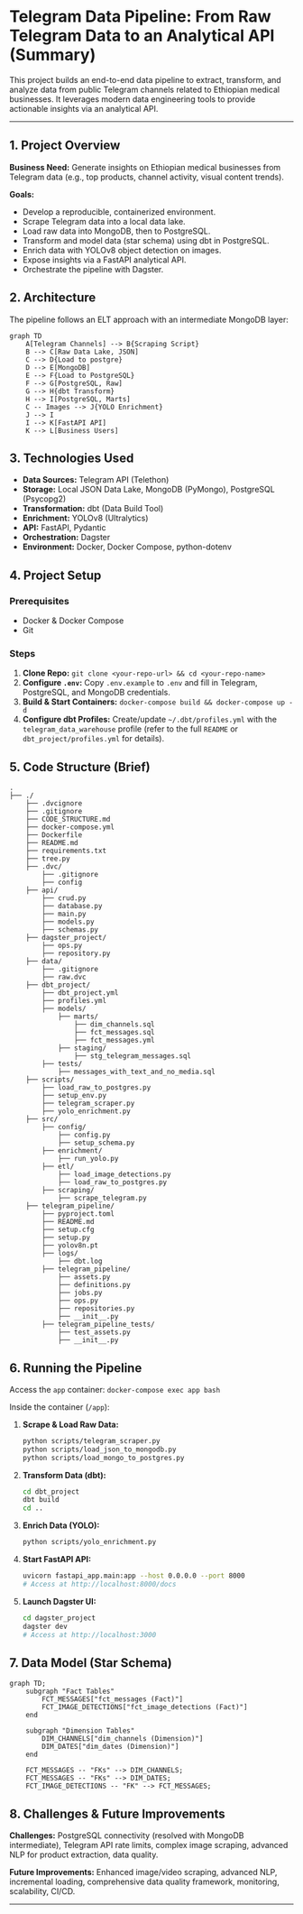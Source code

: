 # Telegram Data Pipeline: From Raw Telegram Data to an Analytical API (Summary)

This project builds an end-to-end data pipeline to extract, transform, and analyze data from public Telegram channels related to Ethiopian medical businesses. It leverages modern data engineering tools to provide actionable insights via an analytical API.

---

## 1. Project Overview

**Business Need:** Generate insights on Ethiopian medical businesses from Telegram data (e.g., top products, channel activity, visual content trends).

**Goals:**
*   Develop a reproducible, containerized environment.
*   Scrape Telegram data into a local data lake.
*   Load raw data into MongoDB, then to PostgreSQL.
*   Transform and model data (star schema) using dbt in PostgreSQL.
*   Enrich data with YOLOv8 object detection on images.
*   Expose insights via a FastAPI analytical API.
*   Orchestrate the pipeline with Dagster.

## 2. Architecture

The pipeline follows an ELT approach with an intermediate MongoDB layer:


```mermaid title="📊 Data Pipeline Flow " type="diagram"
graph TD
    A[Telegram Channels] --> B{Scraping Script}
    B --> C[Raw Data Lake, JSON]
    C --> D{Load to postgre}
    D --> E[MongoDB]
    E --> F{Load to PostgreSQL}
    F --> G[PostgreSQL, Raw]
    G --> H{dbt Transform}
    H --> I[PostgreSQL, Marts]
    C -- Images --> J{YOLO Enrichment}
    J --> I
    I --> K[FastAPI API]
    K --> L[Business Users]
```

## 3. Technologies Used

*   **Data Sources:** Telegram API (Telethon)
*   **Storage:** Local JSON Data Lake, MongoDB (PyMongo), PostgreSQL (Psycopg2)
*   **Transformation:** dbt (Data Build Tool)
*   **Enrichment:** YOLOv8 (Ultralytics)
*   **API:** FastAPI, Pydantic
*   **Orchestration:** Dagster
*   **Environment:** Docker, Docker Compose, python-dotenv

## 4. Project Setup

### Prerequisites
*   Docker & Docker Compose
*   Git

### Steps
1.  **Clone Repo:** `git clone <your-repo-url> && cd <your-repo-name>`
2.  **Configure `.env`:** Copy `.env.example` to `.env` and fill in Telegram, PostgreSQL, and MongoDB credentials.
3.  **Build & Start Containers:** `docker-compose build && docker-compose up -d`
4.  **Configure dbt Profiles:** Create/update `~/.dbt/profiles.yml` with the `telegram_data_warehouse` profile (refer to the full `README` or `dbt_project/profiles.yml` for details).

## 5. Code Structure (Brief)

```
.
├── ./
    ├── .dvcignore
    ├── .gitignore
    ├── CODE_STRUCTURE.md
    ├── docker-compose.yml
    ├── Dockerfile
    ├── README.md
    ├── requirements.txt
    ├── tree.py
    ├── .dvc/
        ├── .gitignore
        ├── config
    ├── api/
        ├── crud.py
        ├── database.py
        ├── main.py
        ├── models.py
        ├── schemas.py
    ├── dagster_project/
        ├── ops.py
        ├── repository.py
    ├── data/
        ├── .gitignore
        ├── raw.dvc
    ├── dbt_project/
        ├── dbt_project.yml
        ├── profiles.yml
        ├── models/
            ├── marts/
                ├── dim_channels.sql
                ├── fct_messages.sql
                ├── fct_messages.yml
            ├── staging/
                ├── stg_telegram_messages.sql
        ├── tests/
            ├── messages_with_text_and_no_media.sql
    ├── scripts/
        ├── load_raw_to_postgres.py
        ├── setup_env.py
        ├── telegram_scraper.py
        ├── yolo_enrichment.py
    ├── src/
        ├── config/
            ├── config.py
            ├── setup_schema.py
        ├── enrichment/
            ├── run_yolo.py
        ├── etl/
            ├── load_image_detections.py
            ├── load_raw_to_postgres.py
        ├── scraping/
            ├── scrape_telegram.py
    ├── telegram_pipeline/
        ├── pyproject.toml
        ├── README.md
        ├── setup.cfg
        ├── setup.py
        ├── yolov8n.pt
        ├── logs/
            ├── dbt.log
        ├── telegram_pipeline/
            ├── assets.py
            ├── definitions.py
            ├── jobs.py
            ├── ops.py
            ├── repositories.py
            ├── __init__.py
        ├── telegram_pipeline_tests/
            ├── test_assets.py
            ├── __init__.py

```

## 6. Running the Pipeline

Access the `app` container: `docker-compose exec app bash`

Inside the container (`/app`):

1.  **Scrape & Load Raw Data:**
    ```bash
    python scripts/telegram_scraper.py
    python scripts/load_json_to_mongodb.py
    python scripts/load_mongo_to_postgres.py
    ```
2.  **Transform Data (dbt):**
    ```bash
    cd dbt_project
    dbt build
    cd ..
    ```
3.  **Enrich Data (YOLO):**
    ```bash
    python scripts/yolo_enrichment.py
    ```
4.  **Start FastAPI API:**
    ```bash
    uvicorn fastapi_app.main:app --host 0.0.0.0 --port 8000
    # Access at http://localhost:8000/docs
    ```
5.  **Launch Dagster UI:**
    ```bash
    cd dagster_project
    dagster dev
    # Access at http://localhost:3000
    ```

## 7. Data Model (Star Schema)

```mermaid title="Dimensional Star Schema" type="diagram"
graph TD;
    subgraph "Fact Tables"
        FCT_MESSAGES["fct_messages (Fact)"]
        FCT_IMAGE_DETECTIONS["fct_image_detections (Fact)"]
    end

    subgraph "Dimension Tables"
        DIM_CHANNELS["dim_channels (Dimension)"]
        DIM_DATES["dim_dates (Dimension)"]
    end

    FCT_MESSAGES -- "FKs" --> DIM_CHANNELS;
    FCT_MESSAGES -- "FKs" --> DIM_DATES;
    FCT_IMAGE_DETECTIONS -- "FK" --> FCT_MESSAGES;
```

## 8. Challenges & Future Improvements

**Challenges:** PostgreSQL connectivity (resolved with MongoDB intermediate), Telegram API rate limits, complex image scraping, advanced NLP for product extraction, data quality.

**Future Improvements:** Enhanced image/video scraping, advanced NLP, incremental loading, comprehensive data quality framework, monitoring, scalability, CI/CD.

---
```
